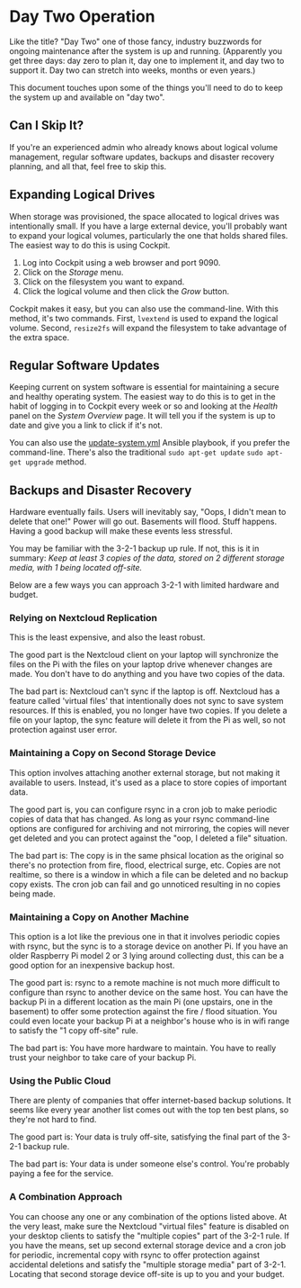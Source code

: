 # Day Two Operation
Like the title? "Day Two" one of those fancy, industry buzzwords for ongoing maintenance after the system is up and running. (Apparently you get three days: day zero to plan it, day one to implement it, and day two to support it. Day two can stretch into weeks, months or even years.)

This document touches upon some of the things you'll need to do to keep the system up and available on "day two".

## Can I Skip It?
If you're an experienced admin who already knows about logical volume management, regular software updates, backups and disaster recovery planning, and all that, feel free to skip this.

## Expanding Logical Drives
When storage was provisioned, the space allocated to logical drives was intentionally small. If you have a large external device, you'll probably want to expand your logical volumes, particularly the one that holds shared files. The easiest way to do this is using Cockpit.

1. Log into Cockpit using a web browser and port 9090.
2. Click on the _Storage_ menu.
3. Click on the filesystem you want to expand.
4. Click the logical volume and then click the _Grow_ button.

Cockpit makes it easy, but you can also use the command-line. With this method, it's two commands. First, `lvextend` is used to expand the logical volume. Second, `resize2fs` will expand the filesystem to take advantage of the extra space.

## Regular Software Updates
Keeping current on system software is essential for maintaining a secure and healthy operating system. The easiest way to do this is to get in the habit of logging in to Cockpit every week or so and looking at the _Health_ panel on the _System Overview_ page. It will tell you if the system is up to date and give you a link to click if it's not.

You can also use the [update-system.yml](https://github.com/DavesCodeMusings/CloudPi/blob/main/update-system.yml) Ansible playbook, if you prefer the command-line. There's also the traditional `sudo apt-get update` `sudo apt-get upgrade` method.

## Backups and Disaster Recovery
Hardware eventually fails. Users will inevitably say, "Oops, I didn't mean to delete that one!" Power will go out. Basements will flood. Stuff happens. Having a good backup will make these events less stressful.

You may be familiar with the 3-2-1 backup up rule. If not, this is it in summary: _Keep at least 3 copies of the data, stored on 2 different storage media, with 1 being located off-site._

Below are a few ways you can approach 3-2-1 with limited hardware and budget.

### Relying on Nextcloud Replication
This is the least expensive, and also the least robust.

The good part is the Nextcloud client on your laptop will synchronize the files on the Pi with the files on your laptop drive whenever changes are made. You don't have to do anything and you have two copies of the data.

The bad part is: Nextcloud can't sync if the laptop is off. Nextcloud has a feature called 'virtual files' that intentionally does not sync to save system resources. If this is enabled, you no longer have two copies. If you delete a file on your laptop, the sync feature will delete it from the Pi as well, so not protection against user error.

### Maintaining a Copy on Second Storage Device
This option involves attaching another external storage, but not making it available to users. Instead, it's used as a place to store copies of important data.

The good part is, you can configure rsync in a cron job to make periodic copies of data that has changed. As long as your rsync command-line options are configured for archiving and not mirroring, the copies will never get deleted and you can protect against the "oop, I deleted a file" situation.

The bad part is: The copy is in the same phsical location as the original so there's no protection from fire, flood, electrical surge, etc. Copies are not realtime, so there is a window in which a file can be deleted and no backup copy exists. The cron job can fail and go unnoticed resulting in no copies being made.

### Maintaining a Copy on Another Machine
This option is a lot like the previous one in that it involves periodic copies with rsync, but the sync is to a storage device on another Pi. If you have an older Raspberry Pi model 2 or 3 lying around collecting dust, this can be a good option for an inexpensive backup host.

The good part is: rsync to a remote machine is not much more difficult to configure than rsync to another device on the same host. You can have the backup Pi in a different location as the main Pi (one upstairs, one in the basement) to offer some protection against the fire / flood situation. You could even locate your backup Pi at a neighbor's house who is in wifi range to satisfy the "1 copy off-site" rule.

The bad part is: You have more hardware to maintain. You have to really trust your neighbor to take care of your backup Pi.

### Using the Public Cloud
There are plenty of companies that offer internet-based backup solutions. It seems like every year another list comes out with the top ten best plans, so they're not hard to find.

The good part is: Your data is truly off-site, satisfying the final part of the 3-2-1 backup rule.

The bad part is: Your data is under someone else's control. You're probably paying a fee for the service.

### A Combination Approach
You can choose any one or any combination of the options listed above. At the very least, make sure the Nextcloud "virtual files" feature is disabled on your desktop clients to satisfy the "multiple copies" part of the 3-2-1 rule. If you have the means, set up second external storage device and a cron job for periodic, incremental copy with rsync to offer protection against accidental deletions and satisfy the "multiple storage media" part of 3-2-1. Locating that second storage device off-site is up to you and your budget.
